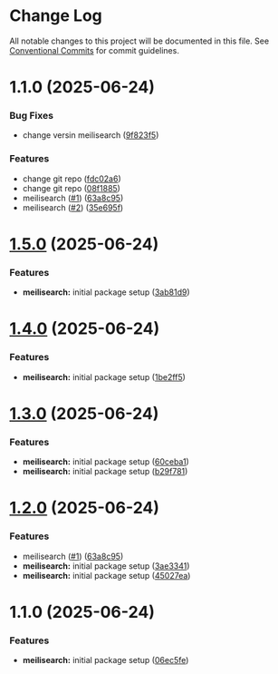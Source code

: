 # Change Log

All notable changes to this project will be documented in this file.
See [Conventional Commits](https://conventionalcommits.org) for commit guidelines.

# 1.1.0 (2025-06-24)

### Bug Fixes

- change versin meilisearch ([9f823f5](https://github.com/passiontech-global/nestjs/commit/9f823f5eaa3ebb2b69cd7b1dc381c815a6ab79b2))

### Features

- change git repo ([fdc02a6](https://github.com/passiontech-global/nestjs/commit/fdc02a661cbdd84e66370c689da3c91fe1d6fcfb))
- change git repo ([08f1885](https://github.com/passiontech-global/nestjs/commit/08f1885fcdad592a3a432e113fb377173386e5b7))
- meilisearch ([#1](https://github.com/passiontech-global/nestjs/issues/1)) ([63a8c95](https://github.com/passiontech-global/nestjs/commit/63a8c95d9f1cb60caee60c7b6a96a10112fbcd6d))
- meilisearch ([#2](https://github.com/passiontech-global/nestjs/issues/2)) ([35e695f](https://github.com/passiontech-global/nestjs/commit/35e695f50bfdbdbb0772ce7b35b5888ebd92e291))

# [1.5.0](https://github.com/passiontech-global/nestjs/compare/@nestjs-meilisearch/meilisearch@1.4.0...@nestjs-meilisearch/meilisearch@1.5.0) (2025-06-24)

### Features

- **meilisearch:** initial package setup ([3ab81d9](https://github.com/passiontech-global/nestjs/commit/3ab81d9c5bc17dba37c001fbfc7e04fef928f9cc))

# [1.4.0](https://github.com/passiontech-global/nestjs/compare/@nestjs-meilisearch/meilisearch@1.3.0...@nestjs-meilisearch/meilisearch@1.4.0) (2025-06-24)

### Features

- **meilisearch:** initial package setup ([1be2ff5](https://github.com/passiontech-global/nestjs/commit/1be2ff5f1b91c58889a4b020c1d4b1583e498a5c))

# [1.3.0](https://github.com/passiontech-global/nestjs/compare/@nestjs-meilisearch/meilisearch@1.2.0...@nestjs-meilisearch/meilisearch@1.3.0) (2025-06-24)

### Features

- **meilisearch:** initial package setup ([60ceba1](https://github.com/passiontech-global/nestjs/commit/60ceba12fee842d6ea2cc252c64608df6f774b8b))
- **meilisearch:** initial package setup ([b29f781](https://github.com/passiontech-global/nestjs/commit/b29f7812816f5f3625ab04fa278107bb284c87de))

# [1.2.0](https://github.com/golevelup/nestjs/compare/@nestjs-meilisearch/meilisearch@1.1.0...@nestjs-meilisearch/meilisearch@1.2.0) (2025-06-24)

### Features

- meilisearch ([#1](https://github.com/golevelup/nestjs/issues/1)) ([63a8c95](https://github.com/golevelup/nestjs/commit/63a8c95d9f1cb60caee60c7b6a96a10112fbcd6d))
- **meilisearch:** initial package setup ([3ae3341](https://github.com/golevelup/nestjs/commit/3ae3341a8bafabc9e1e7cfe7c440a3a0d0157509))
- **meilisearch:** initial package setup ([45027ea](https://github.com/golevelup/nestjs/commit/45027ea10da8811dee3edc19771c86c480cbe2eb))

# 1.1.0 (2025-06-24)

### Features

- **meilisearch:** initial package setup ([06ec5fe](https://github.com/golevelup/nestjs/commit/06ec5fec6c9f4c09a60841f443b963ab6c884b79))

